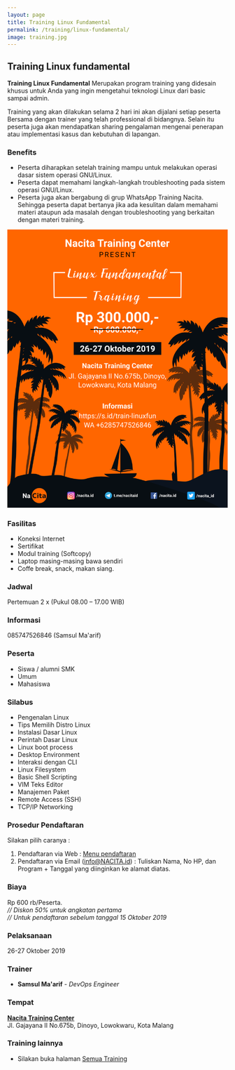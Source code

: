 ```yaml
---
layout: page
title: Training Linux Fundamental
permalink: /training/linux-fundamental/
image: training.jpg
---
```


## Training Linux fundamental

**Training Linux Fundamental** Merupakan program training yang didesain khusus untuk Anda yang ingin mengetahui teknologi Linux dari basic sampai admin.

Training yang akan dilakukan selama 2 hari ini akan dijalani setiap peserta Bersama dengan trainer yang telah professional di bidangnya. Selain itu peserta juga akan mendapatkan sharing pengalaman mengenai penerapan atau implementasi kasus dan kebutuhan di lapangan.

### Benefits
- Peserta diharapkan setelah training mampu untuk melakukan operasi dasar sistem operasi GNU/Linux.
- Peserta dapat memahami langkah-langkah troubleshooting pada sistem operasi GNU/Linux.
- Peserta juga akan bergabung di grup WhatsApp Training Nacita. Sehingga peserta dapat bertanya jika ada kesulitan dalam memahami materi ataupun ada masalah dengan troubleshooting yang berkaitan dengan materi training.

![poster training linux fundamental](/img/linux-fundamental-training-1.png)

### Fasilitas
- Koneksi Internet
- Sertifikat
- Modul training (Softcopy)
- Laptop masing-masing bawa sendiri
- Coffe break, snack, makan siang.

### Jadwal
Pertemuan 2 x (Pukul 08.00 – 17.00 WIB)

### Informasi
085747526846 (Samsul Ma'arif)

### Peserta
- Siswa / alumni SMK
- Umum
- Mahasiswa

### Silabus
- Pengenalan Linux
- Tips Memilih Distro Linux
- Instalasi Dasar Linux
- Perintah Dasar Linux
- Linux boot process
- Desktop Environment
- Interaksi dengan CLI
- Linux Filesystem
- Basic Shell Scripting
- VIM Teks Editor
- Manajemen Paket
- Remote Access (SSH)
- TCP/IP Networking

### Prosedur Pendaftaran

Silakan pilih caranya :
1. Pendaftaran via Web : [Menu pendaftaran](/pendaftaran)
2. Pendaftaran via Email (info@NACITA.id) :
Tuliskan Nama, No HP, dan Program + Tanggal yang diinginkan ke alamat diatas.


### Biaya
Rp 600 rb/Peserta.<br>
*// Diskon 50% untuk angkatan pertama*<br>
*// Untuk pendaftaran sebelum tanggal 15 Oktober 2019*

### Pelaksanaan
26-27 Oktober 2019

### Trainer
- **Samsul Ma'arif** - *DevOps Engineer*

### Tempat
[**Nacita Training Center**](https://s.id/NacitaMalang)<br>
Jl. Gajayana II No.675b, Dinoyo, Lowokwaru, Kota Malang

### Training lainnya
- Silakan buka halaman [Semua Training](/training/)
